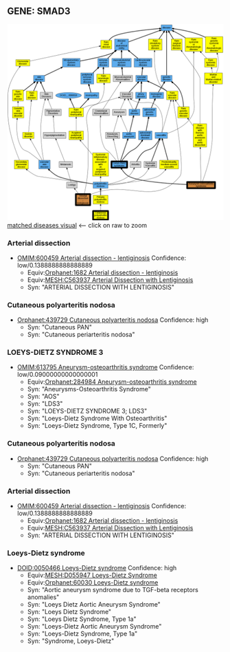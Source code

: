 
## GENE: SMAD3

![image](SMAD3.png)
[matched diseases visual](SMAD3.png)  <-- click on raw to zoom


### Arterial dissection
 * [OMIM:600459 Arterial dissection - lentiginosis](http://beta.monarchinitiative.org/disease/OMIM:600459) Confidence: low/0.1388888888888889
    * Equiv:[Orphanet:1682 Arterial dissection - lentiginosis](http://beta.monarchinitiative.org/disease/Orphanet:1682)
    * Equiv:[MESH:C563937 Arterial Dissection with Lentiginosis](http://beta.monarchinitiative.org/disease/MESH:C563937)
    * Syn: "ARTERIAL DISSECTION WITH LENTIGINOSIS"

### Cutaneous polyarteritis nodosa
 * [Orphanet:439729 Cutaneous polyarteritis nodosa](http://beta.monarchinitiative.org/disease/Orphanet:439729) Confidence: high
    * Syn: "Cutaneous PAN"
    * Syn: "Cutaneous periarteritis nodosa"

### LOEYS-DIETZ SYNDROME 3
 * [OMIM:613795 Aneurysm-osteoarthritis syndrome](http://beta.monarchinitiative.org/disease/OMIM:613795) Confidence: low/0.09000000000000001
    * Equiv:[Orphanet:284984 Aneurysm-osteoarthritis syndrome](http://beta.monarchinitiative.org/disease/Orphanet:284984)
    * Syn: "Aneurysms-Osteoarthritis Syndrome"
    * Syn: "AOS"
    * Syn: "LDS3"
    * Syn: "LOEYS-DIETZ SYNDROME 3; LDS3"
    * Syn: "Loeys-Dietz Syndrome With Osteoarthritis"
    * Syn: "Loeys-Dietz Syndrome, Type 1C, Formerly"

### Cutaneous polyarteritis nodosa
 * [Orphanet:439729 Cutaneous polyarteritis nodosa](http://beta.monarchinitiative.org/disease/Orphanet:439729) Confidence: high
    * Syn: "Cutaneous PAN"
    * Syn: "Cutaneous periarteritis nodosa"

### Arterial dissection
 * [OMIM:600459 Arterial dissection - lentiginosis](http://beta.monarchinitiative.org/disease/OMIM:600459) Confidence: low/0.1388888888888889
    * Equiv:[Orphanet:1682 Arterial dissection - lentiginosis](http://beta.monarchinitiative.org/disease/Orphanet:1682)
    * Equiv:[MESH:C563937 Arterial Dissection with Lentiginosis](http://beta.monarchinitiative.org/disease/MESH:C563937)
    * Syn: "ARTERIAL DISSECTION WITH LENTIGINOSIS"

### Loeys-Dietz syndrome
 * [DOID:0050466 Loeys-Dietz syndrome](http://beta.monarchinitiative.org/disease/DOID:0050466) Confidence: high
    * Equiv:[MESH:D055947 Loeys-Dietz Syndrome](http://beta.monarchinitiative.org/disease/MESH:D055947)
    * Equiv:[Orphanet:60030 Loeys-Dietz syndrome](http://beta.monarchinitiative.org/disease/Orphanet:60030)
    * Syn: "Aortic aneurysm syndrome due to TGF-beta receptors anomalies"
    * Syn: "Loeys Dietz Aortic Aneurysm Syndrome"
    * Syn: "Loeys Dietz Syndrome"
    * Syn: "Loeys Dietz Syndrome, Type 1a"
    * Syn: "Loeys-Dietz Aortic Aneurysm Syndrome"
    * Syn: "Loeys-Dietz Syndrome, Type 1a"
    * Syn: "Syndrome, Loeys-Dietz"
